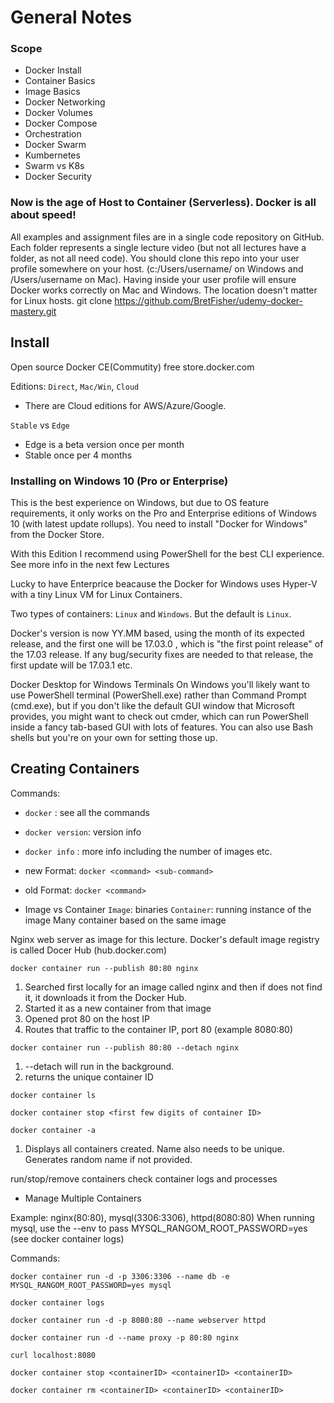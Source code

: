 # General Notes 

### Scope
- Docker Install
- Container Basics
- Image Basics
- Docker Networking
- Docker Volumes
- Docker Compose
- Orchestration
- Docker Swarm
- Kumbernetes
- Swarm vs K8s
- Docker Security

### Now is  the age of Host to Container (Serverless). Docker is all about speed!

All examples and assignment files are in a single code repository on GitHub. Each folder represents a single lecture video (but not all lectures have a folder, as not all need code). You should clone this repo into your user profile somewhere on your host. (c:/Users/username/  on Windows and /Users/username  on Mac). Having inside your user profile will ensure Docker works correctly on Mac and Windows. The location doesn't matter for Linux hosts. git clone https://github.com/BretFisher/udemy-docker-mastery.git 


## Install

Open source Docker CE(Commutity) free
store.docker.com

Editions: `Direct`, `Mac/Win`, `Cloud`

- There are Cloud editions for AWS/Azure/Google.


`Stable` vs `Edge`
- Edge is a beta version once per month
- Stable once per 4 months

### Installing on Windows 10 (Pro or Enterprise)

This is the best experience on Windows, but due to OS feature requirements, it only works on the Pro and Enterprise editions of Windows 10 (with latest update rollups). You need to install "Docker for Windows" from the Docker Store.

With this Edition I recommend using PowerShell for the best CLI experience. See more info in the next few Lectures

Lucky to have Enterprice beacause the Docker for Windows uses Hyper-V with a tiny Linux VM for Linux Containers.

Two types of containers: `Linux` and `Windows`. But the default is `Linux`. 

Docker's version is now YY.MM  based, using the month of its expected release, and the first one will be 17.03.0 , which is "the first point release" of the 17.03  release. If any bug/security fixes are needed to that release, the first update will be 17.03.1  etc.

Docker Desktop for Windows Terminals
On Windows you'll likely want to use PowerShell terminal (PowerShell.exe) rather than Command Prompt (cmd.exe), but if you don't like the default GUI window that Microsoft provides, you might want to check out cmder, which can run PowerShell inside a fancy tab-based GUI with lots of features. You can also use Bash shells but you're on your own for setting those up.


## Creating Containers

Commands:
- `docker` : see all the commands
- `docker version`: version info
- `docker info` : more info including the number of images etc.
- new Format: `docker <command> <sub-command>`
- old Format: `docker <command>`

- Image vs Container
`Image`: binaries
`Container`: running instance of the image
Many container based on the same image

Nginx web server as image for this lecture.
Docker's default image registry is called Docer Hub (hub.docker.com)

`docker container run --publish 80:80 nginx` 
1. Searched first locally for an image called nginx and then if does not find it, it downloads it from the Docker Hub.
2. Started it as a new container from that image
3. Opened prot 80 on the host IP
4. Routes that traffic to the container IP, port 80
(example 8080:80)

`docker container run --publish 80:80 --detach nginx`
1. --detach will run in the background.
2. returns the unique container ID

`docker container ls`

`docker container stop <first few digits of container ID>`

`docker container -a`
1. Displays all containers created. Name also needs to be unique. Generates random name if not provided.

run/stop/remove containers
check container logs and processes

- Manage Multiple Containers

Example: nginx(80:80), mysql(3306:3306), httpd(8080:80)
When running mysql, use the --env to pass MYSQL_RANGOM_ROOT_PASSWORD=yes (see docker container logs)

Commands:

`docker container run -d -p 3306:3306 --name db -e MYSQL_RANGOM_ROOT_PASSWORD=yes mysql`

`docker container logs`

`docker container run -d -p 8080:80 --name webserver httpd `

`docker container run -d --name proxy -p 80:80 nginx`

`curl localhost:8080`

`docker container stop <containerID> <containerID> <containerID>`

`docker container rm <containerID> <containerID> <containerID>`